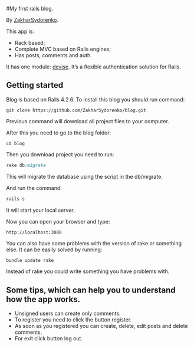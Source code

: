 

#My first rails blog.

By [ZakharSydorenko](https://www.facebook.com/zakhar.sydorenko/).

This app is:

* Rack based;
* Complete MVC based on Rails engines;
* Has posts, comments and auth.

It has one module: [devise](https://github.com/plataformatec/devise). It’s a flexible authentication solution for Rails.

## Getting started

Blog is based on Rails 4.2.6. To install this blog you should run command:

```console
git clone https://github.com/ZakharSydorenko/blog.git
```
Previous command will download all project files to your computer.

After this you need to go to the blog folder:

```console
cd blog
```

Then you download project you need to run:

```ruby
rake db:migrate
```
This will migrate the database using the script in the db/migrate.

And run the command:
```ruby
rails s
```
It will start your local server.


Now you can open your browser and type:
```console
http://localhost:3000
```

You can also have some problems with the version of rake or something else.
It can be easily solved by running:
```ruby
bundle update rake
```
Instead of rake you could write something you have problems with.

## Some tips, which can help you to understand how the app works.

* Unsigned users can create only comments.
* To register you need to click the button register.
* As soon as you registered you can create, delete, edit posts and delete comments.
* For exit click button log out.
